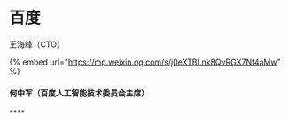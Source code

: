 # 百度

王海峰（CTO）

{% embed url="https://mp.weixin.qq.com/s/j0eXTBLnk8QvRGX7Nf4aMw" %}

#### 何中军（**百度人工智能技术委员会主席）**

\*\*\*\*



